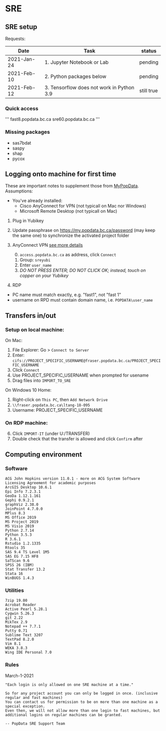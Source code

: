 # SRE

## SRE setup

Requests:

| Date | Task | status |
|---|---|---| 
| 2021-Jan-24 | 1. Jupyter Notebook or Lab| pending |
| 2021-Feb-10 | 2. Python packages below | pending |
| 2021-Feb-12 | 3. Tensorflow does not work in Python 3.9 | still true |

### Quick access

'''
fast8.popdata.bc.ca
sre60.popdata.bc.ca
'''

### Missing packages

- sas7bdat
- saspy
- shap
- pycox

## Logging onto machine for first time

These are important notes to supplement those from [MyPopData](https://my.popdata.bc.ca/html/SRE/mac/connecting.html). Assumptions: 
- You've already installed: 
    - Cisco AnyConnect for VPN (not typicall on Mac nor Windows)
    - Microsoft Remote Desktop (not typicall on Mac)

1. Plug in Yubikey

2. Update passphrase on https://my.popdata.bc.ca/password (may keep the same one) to synchronize the activated project folder

3. AnyConnect VPN [see more details](https://my.popdata.bc.ca/html/SRE/mac/connecting.html)

      0. ```access.popdata.bc.ca``` as address, click ```Connect```
      1. Group: ```sreyubi```
      2. Enter ```user_name```
      3. *DO NOT PRESS ENTER; DO NOT CLICK OK; instead, touch on copper on your Yubikey*

4. RDP
  - PC name must match exactly, e.g. "fast1", not "fast 1"
  - username on RPD must contain domain name, i.e. ```POPDATA\user_name```

## Transfers in/out

### Setup on local machine:

On Mac: 
1. File Explorer: Go > ```Connect to Server```
2. Enter: 
    ```cifs://PROJECT_SPECIFIC_USERNAME@fraser.popdata.bc.ca/PROJECT_SPECIFIC_USERNAME```     
3. Click ```Connect```
4. Use PROJECT_SPECIFIC_USERNAME when prompted for usename
5. Drag files into ```IMPORT_TO_SRE```

On Windows 10 Home:

1. Right-click on ```This PC```, then ```Add Network Drive```
2. ```\\fraser.popdata.bc.ca\ltang-18-095```
3. Username: PROJECT_SPECIFIC_USERNAME


### On RDP machine:

6. Click ```IMPORT-IT``` (under U:/TRANSFER)
7. Double check that the transfer is allowed and click ```Confirm``` after


## Computing environment
 
### Software

```
ACG John Hopkins version 11.0.1 - more on ACG System Software Licensing Agreement for academic purposes
ArcGIS Desktop 10.6.1
Epi Info 7.2.3.1
GeoDa 1.12.1.161
Gephi 0.9.2.1
graphViz 2.38.0
JoinPoint 4.7.0.0
MPlus 8.3
MS Office 2019
MS Project 2019
MS Visio 2019
Python 2.7.14
Python 3.5.3
R 3.6.1
Rstudio 1.2.1335
Rtools 35
SAS 9.4 TS Level 1M5
SAS EG 7.15 HF8
SaTScan 9.6
SPSS 26 (IBM)
Stat Transfer 13.2
Stata 16
WinBUGS 1.4.3
```

### Utilities
```
7zip 19.00
Acrobat Reader
Active Pearl 5.28.1
Cygwin 5.26.3
git 2.22
MikTex 2.9
Notepad ++ 7.7.1
Putty 0.71
Sublime Text 3207
TextPad 8.2.0
Vim 8.1
WEKA 3.8.3
Wing IDE Personal 7.0
```



### Rules

March-1-2021
```
"Each login is only allowed on one SRE machine at a time."

So for any project account you can only be logged in once. (inclusive regular and fast machines)  
You can contact us for permission to be on more than one machine as a special exception.
Even then, we will not allow more than one login to fast machines, but additional logins on regular machines can be granted.

-- PopData SRE Support Team
```



